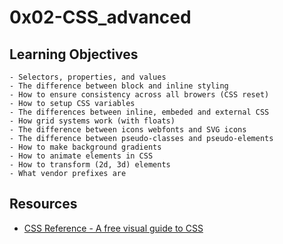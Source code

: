 # 0x02-CSS_advanced

## Learning Objectives
    - Selectors, properties, and values
    - The difference between block and inline styling
    - How to ensure consistency across all browers (CSS reset)
    - How to setup CSS variables
    - The differences between inline, embeded and external CSS
    - How grid systems work (with floats)
    - The difference between icons webfonts and SVG icons
    - The difference between pseudo-classes and pseudo-elements
    - How to make background gradients
    - How to animate elements in CSS
    - How to transform (2d, 3d) elements
    - What vendor prefixes are

## Resources
- [CSS Reference - A free visual guide to CSS](https://alx-intranet.hbtn.io/rltoken/MeWjjFdnI4juKMuswMHCDw)

